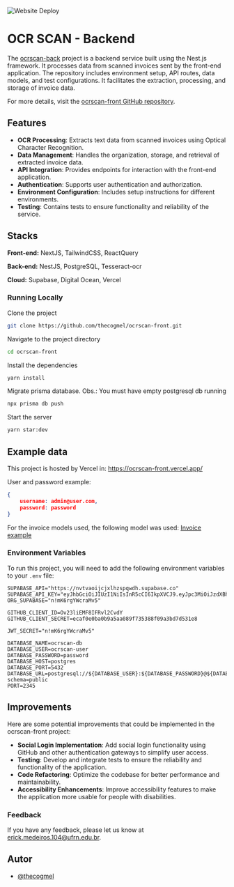 

![Website Deploy](https://deploy-badge.vercel.app/?url=http://www.nextjs.org/&name=ocrscan)


# OCR SCAN - Backend

The [ocrscan-back](https://github.com/thecogmel/ocrscan-back) project is a backend service built using the Nest.js framework. It processes data from scanned invoices sent by the front-end application. The repository includes environment setup, API routes, data models, and test configurations. It facilitates the extraction, processing, and storage of invoice data. 

For more details, visit the [ocrscan-front GitHub repository](https://github.com/thecogmel/ocrscan-front).


## Features

- **OCR Processing**: Extracts text data from scanned invoices using Optical Character Recognition.
- **Data Management**: Handles the organization, storage, and retrieval of extracted invoice data.
- **API Integration**: Provides endpoints for interaction with the front-end application.
- **Authentication**: Supports user authentication and authorization.
- **Environment Configuration**: Includes setup instructions for different environments.
- **Testing**: Contains tests to ensure functionality and reliability of the service.


## Stacks

**Front-end:** NextJS, TailwindCSS, ReactQuery

**Back-end:** NestJS, PostgreSQL, Tesseract-ocr

**Cloud:** Supabase, Digital Ocean, Vercel
### Running Locally

Clone the project

```bash
git clone https://github.com/thecogmel/ocrscan-front.git
```

Navigate to the project directory

```bash
cd ocrscan-front
```

Install the dependencies

```bash
yarn install
```

Migrate prisma database. Obs.: You must have empty postgresql db running

```bash
npx prisma db push
```

Start the server

```bash
yarn star:dev
```
## Example data

This project is hosted by Vercel in: https://ocrscan-front.vercel.app/

User and password example:
```json
{
    username: admin@user.com,
    password: password
}
```
For the invoice models used, the following model was used:
[Invoice example](https://nvtvaoijcjxlhzspqwdh.supabase.co/storage/v1/object/public/ocr/modelo-invoice.png)
### Environment Variables

To run this project, you will need to add the following environment variables to your `.env` file:

```dotenv
SUPABASE_API="https://nvtvaoijcjxlhzspqwdh.supabase.co"
SUPABASE_API_KEY="eyJhbGciOiJIUzI1NiIsInR5cCI6IkpXVCJ9.eyJpc3MiOiJzdXBhYmFzZSIsInJlZiI6Im52dHZhb2lqY2p4bGh6c3Bxd2RoIiwicm9sZSI6InNlcnZpY2Vfcm9sZSIsImlhdCI6MTcxODY0MzgyNywiZXhwIjoyMDM0MjE5ODI3fQ.bPIJUgf4KUOEVf3_CJ5OX34S0utu8byBM0ExazqP1Jc"
ORG_SUPABASE="n!mK6rgYWcraMv5"

GITHUB_CLIENT_ID=Ov23liEMF8IFRvl2CvdY
GITHUB_CLIENT_SECRET=ecaf0e0ba0b9a5aa089f735388f09a3bd7d531e8

JWT_SECRET="n!mK6rgYWcraMv5"

DATABASE_NAME=ocrscan-db
DATABASE_USER=ocrscan-user
DATABASE_PASSWORD=password
DATABASE_HOST=postgres
DATABASE_PORT=5432
DATABASE_URL=postgresql://${DATABASE_USER}:${DATABASE_PASSWORD}@${DATABASE_HOST}:${DATABASE_PORT}/${DATABASE_NAME}?schema=public
PORT=2345
```



## Improvements

Here are some potential improvements that could be implemented in the ocrscan-front project:

- **Social Login Implementation**: Add social login functionality using GitHub and other authentication gateways to simplify user access.
- **Testing**: Develop and integrate tests to ensure the reliability and functionality of the application.
- **Code Refactoring**: Optimize the codebase for better performance and maintainability.
- **Accessibility Enhancements**: Improve accessibility features to make the application more usable for people with disabilities.
### Feedback

If you have any feedback, please let us know at erick.medeiros.104@ufrn.edu.br.
## Autor

- [@thecogmel](https://www.github.com/thecogmel)
